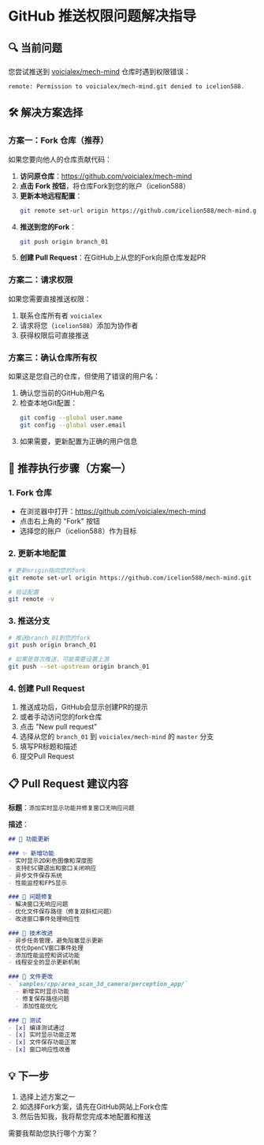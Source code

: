 # GitHub 推送权限问题解决指导

## 🔍 **当前问题**

您尝试推送到 [voicialex/mech-mind](https://github.com/voicialex/mech-mind) 仓库时遇到权限错误：
```
remote: Permission to voicialex/mech-mind.git denied to icelion588.
```

## 🛠️ **解决方案选择**

### **方案一：Fork 仓库（推荐）**

如果您要向他人的仓库贡献代码：

1. **访问原仓库**：https://github.com/voicialex/mech-mind
2. **点击 Fork 按钮**，将仓库Fork到您的账户（icelion588）
3. **更新本地远程配置**：
   ```bash
   git remote set-url origin https://github.com/icelion588/mech-mind.git
   ```
4. **推送到您的Fork**：
   ```bash
   git push origin branch_01
   ```
5. **创建 Pull Request**：在GitHub上从您的Fork向原仓库发起PR

### **方案二：请求权限**

如果您需要直接推送权限：

1. 联系仓库所有者 `voicialex`
2. 请求将您（`icelion588`）添加为协作者
3. 获得权限后可直接推送

### **方案三：确认仓库所有权**

如果这是您自己的仓库，但使用了错误的用户名：

1. 确认您当前的GitHub用户名
2. 检查本地Git配置：
   ```bash
   git config --global user.name
   git config --global user.email
   ```
3. 如果需要，更新配置为正确的用户信息

## 🚀 **推荐执行步骤（方案一）**

### 1. Fork 仓库
- 在浏览器中打开：https://github.com/voicialex/mech-mind
- 点击右上角的 "Fork" 按钮
- 选择您的账户（icelion588）作为目标

### 2. 更新本地配置
```bash
# 更新origin指向您的fork
git remote set-url origin https://github.com/icelion588/mech-mind.git

# 验证配置
git remote -v
```

### 3. 推送分支
```bash
# 推送branch_01到您的fork
git push origin branch_01

# 如果是首次推送，可能需要设置上游
git push --set-upstream origin branch_01
```

### 4. 创建 Pull Request
1. 推送成功后，GitHub会显示创建PR的提示
2. 或者手动访问您的fork仓库
3. 点击 "New pull request"
4. 选择从您的 `branch_01` 到 `voicialex/mech-mind` 的 `master` 分支
5. 填写PR标题和描述
6. 提交Pull Request

## 📋 **Pull Request 建议内容**

**标题**：`添加实时显示功能并修复窗口无响应问题`

**描述**：
```markdown
## 🚀 功能更新

### ✨ 新增功能
- 实时显示2D彩色图像和深度图
- 支持ESC键退出和窗口关闭响应
- 异步文件保存系统
- 性能监控和FPS显示

### 🐛 问题修复
- 解决窗口无响应问题
- 优化文件保存路径（修复双斜杠问题）
- 改进窗口事件处理响应性

### 🔧 技术改进
- 异步任务管理，避免阻塞显示更新
- 优化OpenCV窗口事件处理
- 添加性能监控和调试功能
- 线程安全的显示更新机制

### 📁 文件更改
- `samples/cpp/area_scan_3d_camera/perception_app/`
  - 新增实时显示功能
  - 修复保存路径问题
  - 添加性能优化

### 🧪 测试
- [x] 编译测试通过
- [x] 实时显示功能正常
- [x] 文件保存功能正常
- [x] 窗口响应性改善
```

## 💡 **下一步**

1. 选择上述方案之一
2. 如选择Fork方案，请先在GitHub网站上Fork仓库
3. 然后告知我，我将帮您完成本地配置和推送

需要我帮助您执行哪个方案？ 